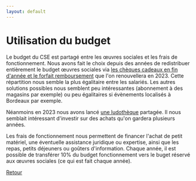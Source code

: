 ```yaml
---
layout: default
---
```



# Utilisation du budget

Le budget du CSE est partagé entre les œuvres sociales et les frais de fonctionnement. Nous avons fait le choix depuis des années de redistribuer entièrement le budget œuvres sociales via [les chèques cadeaux en fin d'année et le forfait remboursement](./avantages.html) que l'on renouvellera en 2023. Cette répartition nous semble la plus égalitaire entre les salariés. Les autres solutions possibles nous semblent peu intéressantes (abonnement à des magasins par exemple) ou peu égalitaires si évènements localisés à Bordeaux par exemple.

Néanmoins en 2023 nous avons lancé [une ludothèque](./ludo.html) partagée. Il nous semblait intéressant d'investir sur des achats qu'on gardera plusieurs années.
 
Les frais de fonctionnement nous permettent de financer l'achat de petit matériel, une éventuelle assistance juridique ou expertise, ainsi que les repas, petits déjeuners ou goûters d'information. Chaque année, il est possible de transférer 10% du budget fonctionnement vers le buget réservé aux œuvres sociales (ce qui est fait chaque année).



[Retour](./)
